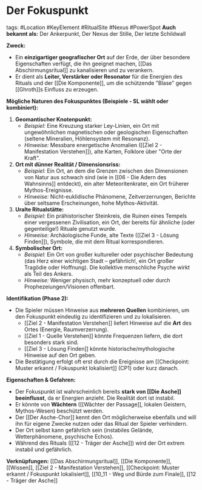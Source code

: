 # Der Fokuspunkt

tags: #Location #KeyElement #RitualSite #Nexus #PowerSpot
**Auch bekannt als:** Der Ankerpunkt, Der Nexus der Stille, Der letzte Schildwall

**Zweck:**
*   Ein **einzigartiger geografischer Ort** auf der Erde, der über besondere Eigenschaften verfügt, die ihn geeignet machen, [[Das Abschirmungsritual]] zu kanalisieren und zu verankern.
*   Er dient als **Leiter, Verstärker oder Resonator** für die Energien des Rituals und der [[Die Komponente]], um die schützende "Blase" gegen [[Ghroth]]s Einfluss zu erzeugen.

**Mögliche Naturen des Fokuspunktes (Beispiele - SL wählt oder kombiniert):**

1.  **Geomantischer Knotenpunkt:**
    *   *Beispiel:* Eine Kreuzung starker Ley-Linien, ein Ort mit ungewöhnlichen magnetischen oder geologischen Eigenschaften (seltene Mineralien, Höhlensystem mit Resonanz).
    *   *Hinweise:* Messbare energetische Anomalien ([[Ziel 2 - Manifestation Verstehen]]), alte Karten, Folklore über "Orte der Kraft".
2.  **Ort mit dünner Realität / Dimensionsriss:**
    *   *Beispiel:* Ein Ort, an dem die Grenzen zwischen den Dimensionen von Natur aus schwach sind (wie in [[06 - Die Adern des Wahnsinns]] entdeckt), ein alter Meteoritenkrater, ein Ort früherer Mythos-Ereignisse.
    *   *Hinweise:* Nicht-euklidische Phänomene, Zeitverzerrungen, Berichte über seltsame Erscheinungen, hohe Mythos-Aktivität.
3.  **Uralte Ritualstätte:**
    *   *Beispiel:* Ein prähistorischer Steinkreis, die Ruinen eines Tempels einer vergessenen Zivilisation, ein Ort, der bereits für ähnliche (oder gegenteilige!) Rituale genutzt wurde.
    *   *Hinweise:* Archäologische Funde, alte Texte ([[Ziel 3 - Lösung Finden]]), Symbole, die mit dem Ritual korrespondieren.
4.  **Symbolischer Ort:**
    *   *Beispiel:* Ein Ort von großer kultureller oder psychischer Bedeutung (das Herz einer wichtigen Stadt – gefährlich!, ein Ort großer Tragödie oder Hoffnung). Die kollektive menschliche Psyche wirkt als Teil des Ankers.
    *   *Hinweise:* Weniger physisch, mehr konzeptuell oder durch Prophezeiungen/Visionen offenbart.

**Identifikation (Phase 2):**
*   Die Spieler müssen Hinweise aus **mehreren Quellen** kombinieren, um den Fokuspunkt eindeutig zu identifizieren und zu lokalisieren.
    *   [[Ziel 2 - Manifestation Verstehen]] liefert Hinweise auf die **Art** des Ortes (Energie, Raumverzerrung).
    *   [[Ziel 1 - Quelle Verstehen]] könnte Frequenzen liefern, die dort besonders stark sind.
    *   [[Ziel 3 - Lösung Finden]] könnte historische/mythologische Hinweise auf den Ort geben.
*   Die Bestätigung erfolgt oft erst durch die Ereignisse am [[Checkpoint: Muster erkannt / Fokuspunkt lokalisiert]] (CP1) oder kurz danach.

**Eigenschaften & Gefahren:**
*   Der Fokuspunkt ist wahrscheinlich bereits **stark von [[Die Asche]] beeinflusst**, da er Energien anzieht. Die Realität dort ist instabil.
*   Er könnte von **Wächtern** ([[Wächter der Passage]], lokalen Geistern, Mythos-Wesen) beschützt werden.
*   Der [[Der Asche-Chor]] kennt den Ort möglicherweise ebenfalls und will ihn für eigene Zwecke nutzen oder das Ritual der Spieler verhindern.
*   Der Ort selbst kann gefährlich sein (instabiles Gelände, Wetterphänomene, psychische Echos).
*   Während des Rituals ([[12 - Träger der Asche]]) wird der Ort extrem instabil und gefährlich.

**Verknüpfungen:** [[Das Abschirmungsritual]], [[Die Komponente]], [[Wissen]], [[Ziel 2 - Manifestation Verstehen]], [[Checkpoint: Muster erkannt / Fokuspunkt lokalisiert]], [[10_11 - Weg und Bürde zum Finale]], [[12 - Träger der Asche]]